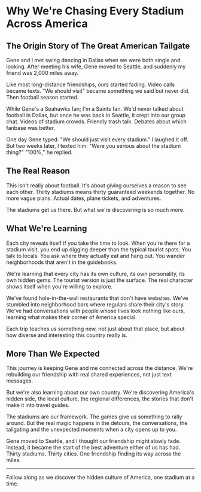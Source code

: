 # Why We're Chasing Every Stadium Across America

## The Origin Story of The Great American Tailgate

Gene and I met swing dancing in Dallas when we were both single and looking. After meeting his wife, Gene moved to Seattle, and suddenly my friend was 2,000 miles away.

Like most long-distance friendships, ours started fading. Video calls became texts. "We should visit" became something we said but never did.
Then football season started.

While Gene's a Seahawks fan; I'm a Saints fan. We'd never talked about football in Dallas, but once he was back in Seattle, it crept into our group chat. Videos of stadium crowds. Friendly trash talk. Debates about which fanbase was better.

One day Gene typed: "We should just visit every stadium."
I laughed it off. But two weeks later, I texted him: "Were you serious about the stadium thing?"
"100%," he replied.

## The Real Reason
This isn't really about football. It's about giving ourselves a reason to see each other. Thirty stadiums means thirty guaranteed weekends together. No more vague plans. Actual dates, plane tickets, and adventures.

The stadiums get us there. But what we're discovering is so much more.

## What We're Learning
Each city reveals itself if you take the time to look. When you're there for a stadium visit, you end up digging deeper than the typical tourist spots. You talk to locals. You ask where they actually eat and hang out. You wander neighborhoods that aren't in the guidebooks.

We're learning that every city has its own culture, its own personality, its own hidden gems. The tourist version is just the surface. The real character shows itself when you're willing to explore.

We've found hole-in-the-wall restaurants that don't have websites. We've stumbled into neighborhood bars where regulars share their city's story. We've had conversations with people whose lives look nothing like ours, learning what makes their corner of America special.

Each trip teaches us something new, not just about that place, but about how diverse and interesting this country really is.

## More Than We Expected
This journey is keeping Gene and me connected across the distance. We're rebuilding our friendship with real shared experiences, not just text messages.

But we're also learning about our own country. We're discovering America's hidden side, the local culture, the regional differences, the stories that don't make it into travel guides.

The stadiums are our framework. The games give us something to rally around. But the real magic happens in the detours, the conversations, the tailgating and the unexpected moments when a city opens up to you.

Gene moved to Seattle, and I thought our friendship might slowly fade. Instead, it became the start of the best adventure either of us has had.
Thirty stadiums. Thirty cities. One friendship finding its way across the miles.

--- 
Follow along as we discover the hidden culture of America, one stadium at a time.